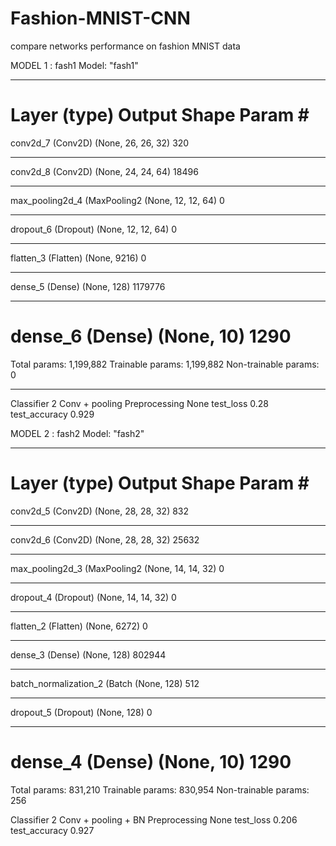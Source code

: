 # Fashion-MNIST-CNN
compare networks performance on fashion MNIST data

MODEL 1 : fash1
Model: "fash1"
_________________________________________________________________
Layer (type)                 Output Shape              Param #   
=================================================================
conv2d_7 (Conv2D)            (None, 26, 26, 32)        320       
_________________________________________________________________
conv2d_8 (Conv2D)            (None, 24, 24, 64)        18496     
_________________________________________________________________
max_pooling2d_4 (MaxPooling2 (None, 12, 12, 64)        0         
_________________________________________________________________
dropout_6 (Dropout)          (None, 12, 12, 64)        0         
_________________________________________________________________
flatten_3 (Flatten)          (None, 9216)              0         
_________________________________________________________________
dense_5 (Dense)              (None, 128)               1179776   
_________________________________________________________________
dense_6 (Dense)              (None, 10)                1290      
=================================================================
Total params: 1,199,882
Trainable params: 1,199,882
Non-trainable params: 0
_________________________________________________________________
Classifier       2 Conv + pooling
Preprocessing                None
test_loss                    0.28
test_accuracy               0.929

MODEL 2 : fash2
Model: "fash2"
_________________________________________________________________
Layer (type)                 Output Shape              Param #   
=================================================================
conv2d_5 (Conv2D)            (None, 28, 28, 32)        832       
_________________________________________________________________
conv2d_6 (Conv2D)            (None, 28, 28, 32)        25632     
_________________________________________________________________
max_pooling2d_3 (MaxPooling2 (None, 14, 14, 32)        0         
_________________________________________________________________
dropout_4 (Dropout)          (None, 14, 14, 32)        0         
_________________________________________________________________
flatten_2 (Flatten)          (None, 6272)              0         
_________________________________________________________________
dense_3 (Dense)              (None, 128)               802944    
_________________________________________________________________
batch_normalization_2 (Batch (None, 128)               512       
_________________________________________________________________
dropout_5 (Dropout)          (None, 128)               0         
_________________________________________________________________
dense_4 (Dense)              (None, 10)                1290      
=================================================================
Total params: 831,210
Trainable params: 830,954
Non-trainable params: 256

Classifier       2 Conv + pooling + BN
Preprocessing                     None
test_loss                        0.206
test_accuracy                    0.927

